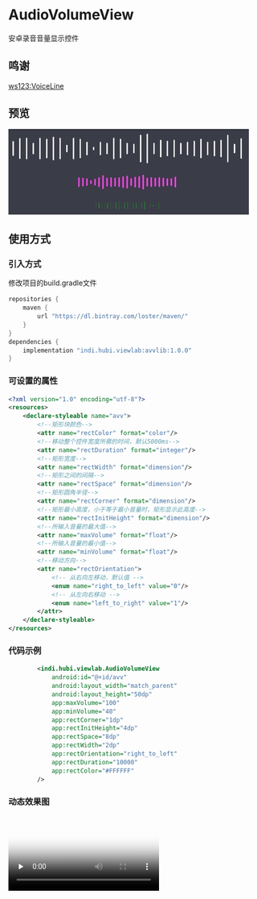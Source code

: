 # AudioVolumeView
安卓录音音量显示控件

## 鸣谢
[ws123:VoiceLine](https://github.com/ws123/VoiceLine)

## 预览
![预览图](https://github.com/LostHubi/AudioVolumeView/blob/master/preview_capture.png)

## 使用方式

### 引入方式
修改项目的build.gradle文件
```groovy
repositories {
    maven { 
        url "https://dl.bintray.com/loster/maven/" 
    }
}
dependencies {
    implementation "indi.hubi.viewlab:avvlib:1.0.0"
}
```

### 可设置的属性
```xml
<?xml version="1.0" encoding="utf-8"?>
<resources>
    <declare-styleable name="avv">
        <!--矩形块颜色-->
        <attr name="rectColor" format="color"/>
        <!--移动整个控件宽度所需的时间，默认5000ms-->
        <attr name="rectDuration" format="integer"/>
        <!--矩形宽度-->
        <attr name="rectWidth" format="dimension"/>
        <!--矩形之间的间隔-->
        <attr name="rectSpace" format="dimension"/>
        <!--矩形圆角半径-->
        <attr name="rectCorner" format="dimension"/>
        <!--矩形最小高度，小于等于最小音量时，矩形显示此高度-->
        <attr name="rectInitHeight" format="dimension"/>
        <!--所输入音量的最大值-->
        <attr name="maxVolume" format="float"/>
        <!--所输入音量的最小值-->
        <attr name="minVolume" format="float"/>
        <!--移动方向-->
        <attr name="rectOrientation">
            <!-- 从右向左移动，默认值 -->
            <enum name="right_to_left" value="0"/>
            <!-- 从左向右移动 -->
            <enum name="left_to_right" value="1"/>
        </attr>
    </declare-styleable>
</resources>
```
### 代码示例
```xml
        <indi.hubi.viewlab.AudioVolumeView
            android:id="@+id/avv"
            android:layout_width="match_parent"
            android:layout_height="50dp"
            app:maxVolume="100"
            app:minVolume="40"
            app:rectCorner="1dp"
            app:rectInitHeight="4dp"
            app:rectSpace="8dp"
            app:rectWidth="2dp"
            app:rectOrientation="right_to_left"
            app:rectDuration="10000"
            app:rectColor="#FFFFFF"
        />
```

### 动态效果图
 <!--![image](https://github.com/LostHubi/AudioVolumeView/blob/master/preview.gif)-->
<video id="video" controls="" preload="none" poster="https://github.com/LostHubi/AudioVolumeView/blob/master/preview_capture.png">
        <source id="mp4" src="https://github.com/LostHubi/AudioVolumeView/blob/master/preview.mp4" type="video/mp4">
</video>
